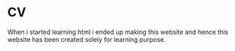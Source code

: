 # CV
When i started learning html i ended up making this website and hence this website has been created solely for learning purpose.


